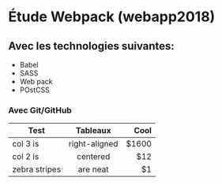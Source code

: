 # Étude Webpack (webapp2018)
## Avec les technologies suivantes: 
- Babel
- SASS
- Web pack
- POstCSS

### Avec Git/GitHub

| Test          | Tableaux      | Cool  |
| ------------- |:-------------:| -----:|
| col 3 is      | right-aligned | $1600 |
| col 2 is      | centered      |   $12 |
| zebra stripes | are neat      |    $1 |
